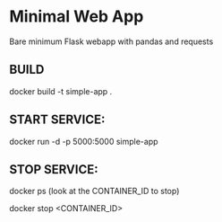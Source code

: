 # Minimal Web App
Bare minimum Flask webapp with pandas and requests

## BUILD 
docker build -t simple-app .

## START SERVICE:
docker run -d -p 5000:5000 simple-app

## STOP SERVICE:
docker ps (look at the CONTAINER_ID to stop)

docker stop <CONTAINER_ID>
